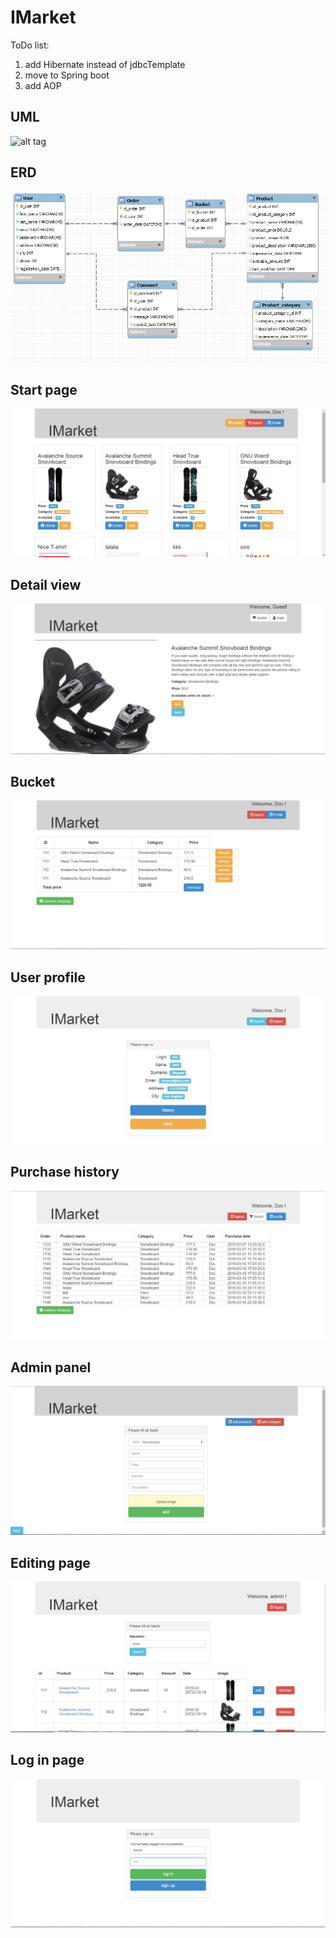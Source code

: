 # IMarket


ToDo list:
1) add Hibernate instead of jdbcTemplate
2) move to Spring boot
3) add AOP

<H2>UML</H2>

![alt tag](https://github.com/SayidJarrah/IMarket/blob/master/screens/IMarket_UML_.png)

<H2>ERD</H2>

![alt tag](https://github.com/SayidJarrah/IMarket/blob/master/screens/db.jpg)

<H2>Start page</H2>

![alt tag](https://github.com/SayidJarrah/IMarket/blob/master/screens/startPage.jpg)

<H2>Detail view</H2>

![alt tag](https://github.com/SayidJarrah/IMarket/blob/master/screens/detailedView.jpg)

<H2>Bucket</H2>

![alt tag](https://github.com/SayidJarrah/IMarket/blob/master/screens/bucket.jpg)

<H2>User profile</H2>

![alt tag](https://github.com/SayidJarrah/IMarket/blob/master/screens/profile.jpg)

<H2>Purchase history</H2>

![alt tag](https://github.com/SayidJarrah/IMarket/blob/master/screens/history.jpg)

<H2>Admin panel</H2>

![alt tag](https://github.com/SayidJarrah/IMarket/blob/master/screens/admin.jpg)

<H2>Editing page</H2>

![alt tag](https://github.com/SayidJarrah/IMarket/blob/master/screens/edit.jpg)

<H2>Log in page</H2>

![alt tag](https://github.com/SayidJarrah/IMarket/blob/master/screens/login.jpg)

